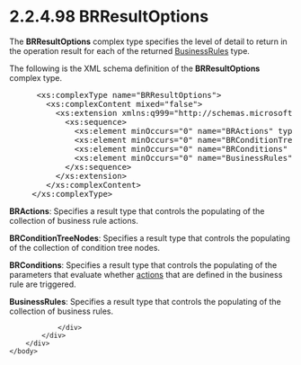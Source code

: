 <html dir="LTR" xmlns:mshelp="http://msdn.microsoft.com/mshelp" xmlns:ddue="http://ddue.schemas.microsoft.com/authoring/2003/5" xmlns:xlink="http://www.w3.org/1999/xlink" xmlns:tool="http://www.microsoft.com/tooltip">
    <head>
        <meta http-equiv="Content-Type" content="text/html; CHARSET=utf-8"></meta>
        <meta name="save" content="history"></meta>
        <title>2.2.4.98 BRResultOptions</title>
        <xml>
            <mshelp:toctitle title="2.2.4.98 BRResultOptions"></mshelp:toctitle>
            <mshelp:rltitle title="[MS-SSMDSWS-15]: BRResultOptions"></mshelp:rltitle>
            <mshelp:keyword index="A" term="57541458-e211-4d78-87ba-ac2bea06c53a"></mshelp:keyword>
            <mshelp:attr name="DCSext.ContentType" value="open specification"></mshelp:attr>
            <mshelp:attr name="AssetID" value="57541458-e211-4d78-87ba-ac2bea06c53a"></mshelp:attr>
            <mshelp:attr name="TopicType" value="kbRef"></mshelp:attr>
            <mshelp:attr name="DCSext.Title" value="[MS-SSMDSWS-15]: BRResultOptions" />
        </xml>
    </head>
    <body>
        <div id="header">
            <h1 class="heading">2.2.4.98 BRResultOptions</h1>
        </div>
        <div id="mainSection">
            <div id="mainBody">
                <div id="allHistory" class="saveHistory"></div>
                <div id="sectionSection0" class="section" name="collapseableSection">
                    

<p>The <b>BRResultOptions</b> complex type specifies the level
of detail to return in the operation result for each of the returned <a href="08361ce3-4ee5-4641-9018-8f997c19da6b.htm">BusinessRules</a> type.</p>

<p>The following is the XML schema definition of the <b>BRResultOptions</b>
complex type.</p>

<dl>
<dd>
<div><pre> &lt;xs:complexType name=&quot;BRResultOptions&quot;&gt;
   &lt;xs:complexContent mixed=&quot;false&quot;&gt;
     &lt;xs:extension xmlns:q999=&quot;http://schemas.microsoft.com/sqlserver/masterdataservices/2009/09&quot; base=&quot;q999:DataContractBase&quot;&gt;
       &lt;xs:sequence&gt;
         &lt;xs:element minOccurs=&quot;0&quot; name=&quot;BRActions&quot; type=&quot;q999:ResultType&quot;/&gt;
         &lt;xs:element minOccurs=&quot;0&quot; name=&quot;BRConditionTreeNodes&quot; type=&quot;q999:ResultType&quot;/&gt;
         &lt;xs:element minOccurs=&quot;0&quot; name=&quot;BRConditions&quot; type=&quot;q999:ResultType&quot;/&gt;
         &lt;xs:element minOccurs=&quot;0&quot; name=&quot;BusinessRules&quot; type=&quot;q999:ResultType&quot;/&gt;
       &lt;/xs:sequence&gt;
     &lt;/xs:extension&gt;
   &lt;/xs:complexContent&gt;
&lt;/xs:complexType&gt;
</pre></div>
</dd></dl>

<p><b>BRActions</b>: Specifies a result type that
controls the populating of the collection of business rule actions.</p>

<p><b>BRConditionTreeNodes</b>: Specifies a result type
that controls the populating of the collection of condition tree nodes.</p>

<p><b>BRConditions</b>: Specifies a result type that
controls the populating of the parameters that evaluate whether <a href="ad350219-f30b-4bac-99e5-6477986f9a7a.htm#gt_b178b6c0-7df9-4107-95ca-12c7f0b9900b">actions</a> that are defined in
the business rule are triggered.</p>

<p><b>BusinessRules</b>: Specifies a result type that
controls the populating of the collection of business rules.</p>


                </div>
            </div>
        </div>
    </body>
</html>